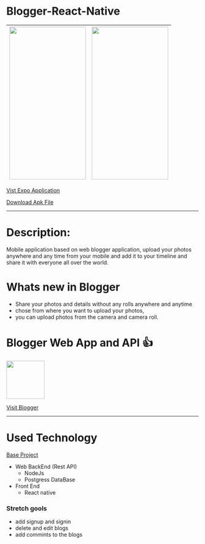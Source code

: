 # Blogger-React-Native

| <img height=400 width=200 src='https://i.imgur.com/iwTx69D.png'/> | <img height=400 width=200 src='https://i.imgur.com/wnyEZwX.jpg'/> | 
| -------- | -------- | 

[Vist Expo Application](https://expo.io/dashboard/ahmad.salah/builds/ae8557ff-a26c-4189-9775-6305b1f07959)

[Download Apk File](https://exp-shell-app-assets.s3.us-west-1.amazonaws.com/android/%40ahmad.salah/blogger-84868314e1a640a2a3d59d1846a9db07-signed.apk)

---

# Description:
Mobile application based on web blogger application, upload your photos anywhere and any time from your mobile and add it to your timeline and share it with everyone all over the world.

# Whats new in Blogger 
- Share your photos and details without any rolls anywhere and anytime
- chose from where you want to upload your photos,
- you can upload photos from the camera and camera roll.

# Blogger Web App and API  :+1: 
<img height=100 width=100 src='https://i.imgur.com/XD0Q9K7.png'/>


[Visit Blogger](https://w7-mariam-salah.herokuapp.com/)

---

# Used Technology
[Base Project](https://github.com/GSG-G8/w7-mariam-salah/blob/master/server/routes/index.js)
- Web BackEnd (Rest API)
    - NodeJs
    - Postgress DataBase
- Front End
    - React native 
    

### Stretch gools
- add signup and signin 
- delete and edit blogs
- add commints to the blogs



